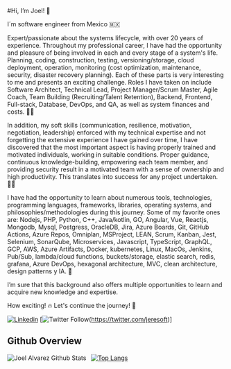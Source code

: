#Hi, I’m Joel! 👋

I´m software engineer from Mexico 🇲🇽

Expert/passionate about the systems lifecycle, with over 20 years of experience. Throughout my professional career, I have had the opportunity and pleasure of being involved in each and every stage of a system's life. Planning, coding, construction, testing, versioning/storage, cloud deployment, operation, monitoring (cost optimization, maintenance, security, disaster recovery planning). Each of these parts is very interesting to me and presents an exciting challenge. Roles I have taken on include Software Architect, Technical Lead, Project Manager/Scrum Master, Agile Coach, Team Building (Recruiting/Talent Retention), Backend, Frontend, Full-stack, Database, DevOps, and QA, as well as system finances and costs. 🧗‍♂️

In addition, my soft skills (communication, resilience, motivation, negotiation, leadership) enforced with my technical expertise and not forgetting the extensive experience I have gained over time, I have discovered that the most important aspect is having properly trained and motivated individuals, working in suitable conditions. Proper guidance, continuous knowledge-building, empowering each team member, and providing security result in a motivated team with a sense of ownership and high productivity. This translates into success for any project undertaken. 🧑‍🚀

I have had the opportunity to learn about numerous tools, technologies, programming languages, frameworks, libraries, operating systems, and philosophies/methodologies during this journey. Some of my favorite ones are: Nodejs, PHP, Python, C++, Java/kotlin, GO, Angular, Vue, Reactjs, Mongodb, Mysql, Postgress, OracleDB, Jira, Azure Boards, Git, GitHub Actions, Azure Repos, Omniplan, MSProject, LEAN, Scrum, Kanban, Jest, Selenium, SonarQube, Microservices, Javascript, TypeScript, GraphQL, GCP, AWS, Azure Artifacts, Docker, kubernetes, Linux, MacOs, Jenkins, Pub/Sub, lambda/cloud functions, buckets/storage, elastic search, redis, grafana, Azure DevOps, hexagonal architecture, MVC, clean architecture, design patterns y IA. 🥷

I’m sure that this background also offers multiple opportunities to learn and acquire new knowledge and expertise.

How exciting! 🔥 Let's continue the journey! 🚀

[![Linkedin](https://img.shields.io/badge/-LinkedIn-blue?style=flat&logo=Linkedin&logoColor=white)](https://www.linkedin.com/in/jeresoft/)
[![Twitter Follow](https://img.shields.io/twitter/follow/jeresoft)(https://twitter.com/jeresoft)]

## Github Overview

<img align="left" alt="Joel Alvarez Github Stats" src="https://github-readme-stats-seven-beryl-28.vercel.app/api?username=jeresoftx&show_icons=true&theme=dark" /> &nbsp;
[![Top Langs](https://github-readme-stats-seven-beryl-28.vercel.app/api/top-langs/?username=jeresoftx&theme=dark)](stats)

<!---
jeresoftx/jeresoftx is a ✨ special ✨ repository because its `README.md` (this file) appears on your GitHub profile.
You can click the Preview link to take a look at your changes. change
--->
